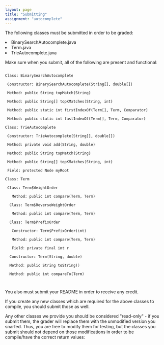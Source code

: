 ```yaml
---
layout: page
title: "Submitting"
assignment: "autocomplete"
---
```


The following classes must be submitted in order to be graded:
<li> BinarySearchAutocomplete.java </li>
<li> Term.java </li>
<li> TrieAutocomplete.java </li>

Make sure when you submit, all of the following are present and functional:

<code>
Class: BinarySearchAutocomplete<br>
&nbsp;Constructor: BinarySearchAutocomplete(String[], double[])<br>
&nbsp;Method: public String topMatch(String)<br>
&nbsp;Method: public String[] topKMatches(String, int)<br>
&nbsp;Method: public static int firstIndexOf(Term[], Term, Comparator)<br>
&nbsp;Method: public static int lastIndexOf(Term[], Term, Comparator)<br>
Class: TrieAutocomplete<br>
&nbsp;Constructor: TrieAutocomplete(String[], double[])<br>
&nbsp;Method: private void add(String, double)<br>
&nbsp;Method: public String topMatch(String)<br>
&nbsp;Method: public String[] topKMatches(String, int)<br>
&nbsp;Field: protected Node myRoot<br>
Class: Term<br>
&nbsp;Class: Term$WeightOrder<br>
 &nbsp;&nbsp;Method: public int compare(Term, Term)<br>
 &nbsp;Class: Term$ReverseWeightOrder<br>
 &nbsp;&nbsp;Method: public int compare(Term, Term)<br>
 &nbsp;Class: Term$PrefixOrder<br>
 &nbsp;&nbsp;Constructor: Term$PrefixOrder(int)<br>
 &nbsp;&nbsp;Method: public int compare(Term, Term)<br>
 &nbsp;&nbsp;Field: private final int r<br>
 &nbsp;Constructor: Term(String, double)<br>
 &nbsp;Method: public String toString()<br>
 &nbsp;Method: public int compareTo(Term)<br>
 </code>


You also must submit your README in order to receive any credit.

If you create any new classes which are required for the above classes to compile, you should submit those as well.

Any other classes we provide you should be considered "read-only" - if you submit them, the grader will replace them with the unmodified version you snarfed. Thus, you are free to modify them for testing, but the classes you submit should not depend on those modifications in order to be compile/have the correct return values: